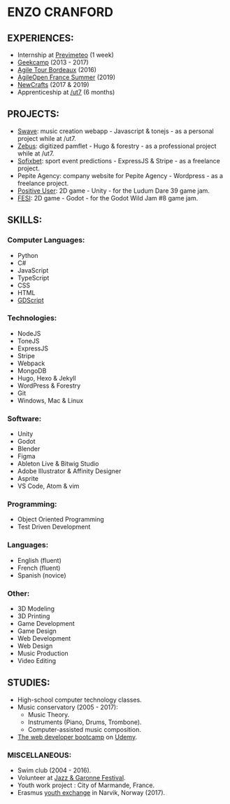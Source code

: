 # ENZO CRANFORD

## EXPERIENCES:
- Internship at [Previmeteo](https://www.previmeteo.com/) (1 week)
- [Geekcamp](https://okiwi.org/geek-camp/) (2013 - 2017)
- [Agile Tour Bordeaux](https://agiletourbordeaux.fr/) (2016)
- [AgileOpen France Summer](https://agileopenfrance.com/) (2019)
- [NewCrafts](https://www.ncrafts.io/) (2017 & 2019)
- Apprenticeship at [/ut7](https://ut7.fr/) (6 months)

## PROJECTS:
- [Swave](https://swave.zoford.now.sh/Swave): music creation webapp - Javascript & tonejs - as a personal project while at /ut7.
- [Zebus](https://github.com/ut7/zebusZebus): digitized pamflet - Hugo & forestry - as a professional project while at /ut7.
- [Sofixbet](https://sofixbet.com/Sofixbet): sport event predictions - ExpressJS & Stripe - as a freelance project.
- Pepite Agency: company website for Pepite Agency - Wordpress - as a freelance project.
- [Positive User](https://ldjam.com/events/ludum-dare/39/the-positive-user): 2D game - Unity - for the Ludum Dare 39 game jam.
- [FESI](https://itch.io/jam/godot-wild-jam-8/rate/408906): 2D game - Godot - for the  Godot Wild Jam #8 game jam.

## SKILLS:
### Computer Languages:
- Python
- C#
- JavaScript
- TypeScript
- CSS
- HTML
- [GDScript](https://godotengine.org)

### Technologies:
- NodeJS
- ToneJS
- ExpressJS
- Stripe
- Webpack
- MongoDB
- Hugo, Hexo & Jekyll
- WordPress & Forestry
- Git
- Windows, Mac & Linux

### Software:
- Unity
- Godot
- Blender
- Figma
- Ableton Live & Bitwig Studio
- Adobe Illustrator & Affinity Designer
- Asprite
- VS Code, Atom & vim

### Programming:
- Object Oriented Programming
- Test Driven Development

### Languages:
- English (fluent)
- French (fluent)
- Spanish (novice)

### Other:
- 3D Modeling
- 3D Printing
- Game Development
- Game Design
- Web Development
- Web Design
- Music Production
- Video Editing

## STUDIES:
- High-school computer technology classes.
- Music conservatory (2005 - 2017):
    - Music Theory.
    - Instruments (Piano, Drums, Trombone).
    - Computer-assisted music composition.
- [The web developer bootcamp](https://www.udemy.com/the-web-developer-bootcamp/) on [Udemy](https://www.udemy.com/).

### MISCELLANEOUS:
- Swim club (2004 - 2016).
- Volunteer at [Jazz & Garonne Festival](https://www.jazzetgaronne.com/).
- Youth work project : City of Marmande, France.
- Erasmus [youth exchange](https://www.norway.no/en/serbia/norway-serbia/news-events/news2/youngsters-strengthening-norwegian-serbian-friendship/) in Narvik, Norway (2017).
